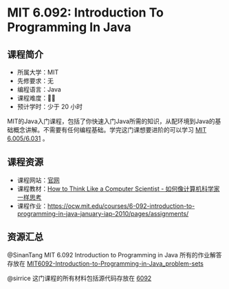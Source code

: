 # MIT 6.092: Introduction To Programming In Java

## 课程简介

- 所属大学：MIT
- 先修要求：无
- 编程语言：Java
- 课程难度：🌟🌟
- 预计学时：少于 20 小时

MIT的Java入门课程，包括了你快速入门Java所需的知识，从配环境到Java的基础概念讲解。不需要有任何编程基础。学完这门课想要进阶的可以学习 [MIT 6.005/6.031](../../软件工程/6031.md) 。

## 课程资源
- 课程网站：[官网](https://ocw.mit.edu/courses/6-092-introduction-to-programming-in-java-january-iap-2010/pages/syllabus/)
- 课程教材：[How to Think Like a Computer Scientist - 如何像计算机科学家一样思考](https://www.greenteapress.com/thinkapjava/)
- 课程作业：https://ocw.mit.edu/courses/6-092-introduction-to-programming-in-java-january-iap-2010/pages/assignments/

## 资源汇总

@SinanTang MIT 6.092 Introduction to Programming in Java 所有的作业解答存放在 [MIT6092-Introduction-to-Programming-in-Java_problem-sets](https://github.com/SinanTang/MIT6092-Introduction-to-Programming-in-Java_problem-sets)

@sirrice 这门课程的所有材料包括源代码存放在 [6092](https://github.com/sirrice/6092)